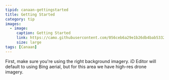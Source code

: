 ```yaml
---
tipid: canaan-gettingstarted
title: Getting Started
category: tip
images:
  - image:
     caption: Getting Started
     link: https://camo.githubusercontent.com/056ceb6a29e1b26db4bab53326886d71ff70df30/68747470733a2f2f636c6f75642e67697468756275736572636f6e74656e742e636f6d2f6173736574732f393635373937312f363336303133302f62643363303838652d626334352d313165342d396565342d3431343130376530373739622e676966
     size: large
tags: [Canaan]
---
```


First, make sure you're using the right background imagery. iD Editor will default to using Bing aerial, but for this area we have high-res drone imagery.
